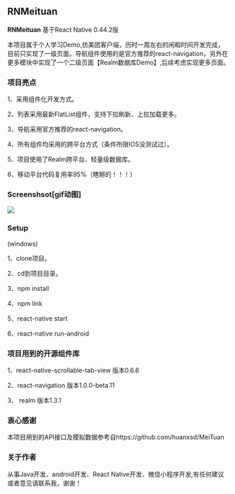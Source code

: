 ## RNMeituan ##

**RNMeituan** 基于React Native 0.44.2版

本项目属于个人学习Demo,仿美团客户端，历时一周左右的闲暇时间开发完成，目前只实现了一级页面。导航组件使用的是官方推荐的react-navigation，另外在更多模块中实现了一个二级页面【Realm数据库Demo】,后续考虑实现更多页面。

### 项目亮点 ###


1、采用组件化开发方式。

2、列表采用最新FlatList组件，支持下拉刷新、上拉加载更多。

3、导航采用官方推荐的react-navigation。

4、所有组件均采用的跨平台方式（条件所限IOS没测试过）。

5、项目使用了Realm跨平台、轻量级数据库。

6、移动平台代码复用率95%（瞎掰的！！！）

### Screenshsot[gif动图] ###
![](https://github.com/lspkenney/RNMeituan/blob/master/screenshot/screenshot.gif)

### Setup ###

(windows)

1、clone项目。

2、cd到项目目录。

3、npm install

4、npm link

5、react-native start

6、react-native run-android


### 项目用到的开源组件库 ###

1、react-native-scrollable-tab-view  版本0.6.6

2、react-navigation  版本1.0.0-beta.11

3、 realm  版本1.3.1

### 衷心感谢 ###
本项目用到的API接口及模拟数据参考自https://github.com/huanxsd/MeiTuan

### 关于作者 ###

从事Java开发、android开发、React Native开发、微信小程序开发,有任何建议或者意见请联系我，谢谢！

